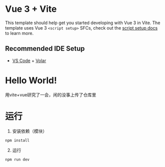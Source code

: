 # Vue 3 + Vite

This template should help get you started developing with Vue 3 in Vite. The template uses Vue 3 `<script setup>` SFCs, check out the [script setup docs](https://v3.vuejs.org/api/sfc-script-setup.html#sfc-script-setup) to learn more.

## Recommended IDE Setup

- [VS Code](https://code.visualstudio.com/) + [Volar](https://marketplace.visualstudio.com/items?itemName=Vue.volar)

# Hello World!
用vite+vue研究了一会，闲的没事上传了仓库里

# 运行
1. 安装依赖（模块）
```
npm install
```
2. 运行
```
npm run dev
```